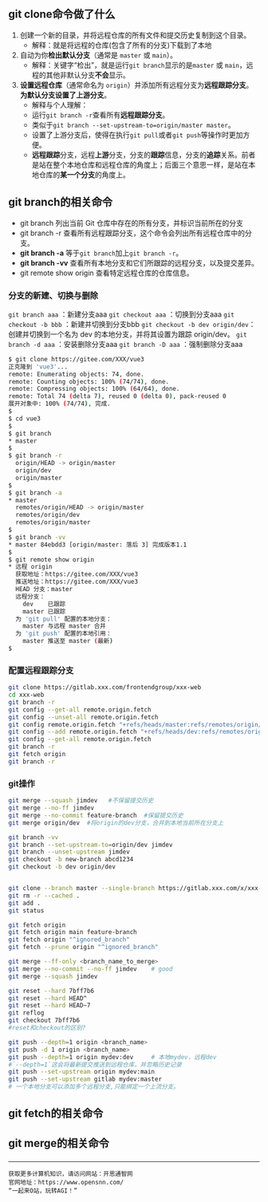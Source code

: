 ## git clone命令做了什么
1. 创建一个新的目录，并将远程仓库的所有文件和提交历史复制到这个目录。
    - 解释：就是将远程的仓库(包含了所有的分支)下载到了本地
2. 自动为你**检出默认分支**（通常是 `master` 或 `main`）。
    - 解释：关键字“检出”，就是运行`git branch`显示的是`master` 或 `main`，远程的其他非默认分支**不会**显示。
3. **设置远程仓库**（通常命名为 `origin`）并添加所有远程分支为**远程跟踪分支**。**为默认分支设置了上游分支**。
    - 解释与个人理解：
    - 运行`git branch -r`查看所有**远程跟踪分支**。
    - 类似于`git branch --set-upstream-to=origin/master master`。
    - 设置了上游分支后，使得在执行`git pull`或者`git push`等操作时更加方便。
    - **远程跟踪**分支，远程**上游**分支，分支的**跟踪**信息，分支的**追踪**关系。前者是站在整个本地仓库和远程仓库的角度上；后面三个意思一样，是站在本地仓库的**某一个分支**的角度上。

## git branch的相关命令
- git branch
列出当前 Git 仓库中存在的所有分支，并标识当前所在的分支
- git branch -r
查看所有远程跟踪分支，这个命令会列出所有远程仓库中的分支。
- **git branch -a**
等于`git branch`加上`git branch -r`。
- **git branch -vv**
查看所有本地分支和它们所跟踪的远程分支，以及提交差异。
- git remote show origin
查看特定远程仓库的仓库信息。

### 分支的新建、切换与删除
`git branch aaa` ：新建分支aaa
`git checkout aaa` ：切换到分支aaa
`git checkout -b bbb` ：新建并切换到分支bbb
`git checkout -b dev origin/dev`：创建并切换到一个名为 dev 的本地分支，并将其设置为跟踪 origin/dev。
`git branch -d aaa` ：安装删除分支aaa
`git branch -D aaa` ：强制删除分支aaa


```bash
$ git clone https://gitee.com/XXX/vue3
正克隆到 'vue3'...
remote: Enumerating objects: 74, done.
remote: Counting objects: 100% (74/74), done.
remote: Compressing objects: 100% (64/64), done.
remote: Total 74 (delta 7), reused 0 (delta 0), pack-reused 0
展开对象中: 100% (74/74), 完成.
$ 
$ cd vue3
$ 
$ git branch 
* master
$ 
$ git branch -r
  origin/HEAD -> origin/master
  origin/dev
  origin/master
$ 
$ git branch -a
* master
  remotes/origin/HEAD -> origin/master
  remotes/origin/dev
  remotes/origin/master
$ 
$ git branch -vv
* master 84ebdd3 [origin/master: 落后 3] 完成版本1.1
$ 
$ git remote show origin
* 远程 origin
  获取地址：https://gitee.com/XXX/vue3
  推送地址：https://gitee.com/XXX/vue3
  HEAD 分支：master
  远程分支：
    dev    已跟踪
    master 已跟踪
  为 'git pull' 配置的本地分支：
    master 与远程 master 合并
  为 'git push' 配置的本地引用：
    master 推送至 master (最新)
$
```
### 配置远程跟踪分支
```bash
git clone https://gitlab.xxx.com/frontendgroup/xxx-web
cd xxx-web
git branch -r
git config --get-all remote.origin.fetch
git config --unset-all remote.origin.fetch
git config remote.origin.fetch "+refs/heads/master:refs/remotes/origin/master"
git config --add remote.origin.fetch "+refs/heads/dev:refs/remotes/origin/dev"
git config --get-all remote.origin.fetch
git branch -r
git fetch origin
git branch -r

```
### git操作
```bash
git merge --squash jimdev   #不保留提交历史
git merge --no-ff jimdev
git merge --no-commit feature-branch  #保留提交历史
git merge origin/dev  #将origin的dev分支，合并到本地当前所在分支上

git branch -vv
git branch --set-upstream-to=origin/dev jimdev 
git branch --unset-upstream jimdev
git checkout -b new-branch abcd1234
git checkout -b dev origin/dev


git clone --branch master --single-branch https://gitlab.xxx.com/x/xxx-web
git rm -r --cached .
git add .
git status

git fetch origin
git fetch origin main feature-branch
git fetch origin "^ignored_branch"
git fetch --prune origin "^ignored_branch"

git merge --ff-only <branch_name_to_merge>
git merge --no-commit --no-ff jimdev    # good
git merge --squash jimdev

git reset --hard 7bff7b6
git reset --hard HEAD^
git reset --hard HEAD~7
git reflog
git checkout 7bff7b6
#reset和checkout的区别?

git push --depth=1 origin <branch_name>
git push -d 1 origin <branch_name>
git push --depth=1 origin mydev:dev     # 本地mydev，远程dev
#`--depth=1`这会将最新提交推送到远程仓库，并忽略历史记录
git push --set-upstream origin mydev:main
git push --set-upstream gitlab mydev:master
# 一个本地分支可以添加多个远程分支,只能绑定一个上流分支。

```
## git fetch的相关命令

## git merge的相关命令

#####

----------

```
获取更多计算机知识，请访问网站：开思通智网
官网地址：https://www.opensnn.com/
“一起来O站，玩转AGI！”

```